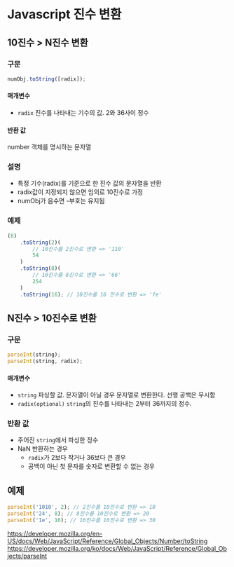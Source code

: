 # Javascript 진수 변환

## 10진수 > N진수 변환

### 구문

```javascript
numObj.toString([radix]);
```

#### 매개변수

- `radix`
  진수를 나타내는 기수의 값. 2와 36사이 정수

#### 반환 값

number 객체를 명시하는 문자열

### 설명

- 특정 기수(radix)를 기준으로 한 진수 값의 문자열을 반환
- radix값이 지정되지 않으면 임의로 10진수로 가정
- numObj가 음수면 -부호는 유지됨

### 예제

```javascript
(6)
	.toString(2)(
		// 10진수를 2진수로 변환 => '110'
		54
	)
	.toString(8)(
		// 10진수를 8진수로 변환 => '66'
		254
	)
	.toString(16); // 10진수를 16 진수로 변환 => 'fe'
```

## N진수 > 10진수로 변환

### 구문

```javascript
parseInt(string);
parseInt(string, radix);
```

#### 매개변수

- `string`
  파싱할 값. 문자열이 아닐 경우 문자열로 변환한다. 선행 공백은 무시함
- `radix(optional)`
  `string`의 진수를 나타내는 2부터 36까지의 정수.

### 반환 값

- 주어진 `string`에서 파싱한 정수
- NaN 반환하는 경우
  - `radix`가 2보다 작거나 36보다 큰 경우
  - 공백이 아닌 첫 문자를 숫자로 변환할 수 없는 경우

## 예제

```javascript
parseInt('1010', 2); // 2진수를 10진수로 변환 => 10
parseInt('24', 8); // 8진수를 10진수로 변환 => 20
parseInt('1e', 16); // 16진수를 10진수로 변환 => 30
```

https://developer.mozilla.org/en-US/docs/Web/JavaScript/Reference/Global_Objects/Number/toString
https://developer.mozilla.org/ko/docs/Web/JavaScript/Reference/Global_Objects/parseInt
